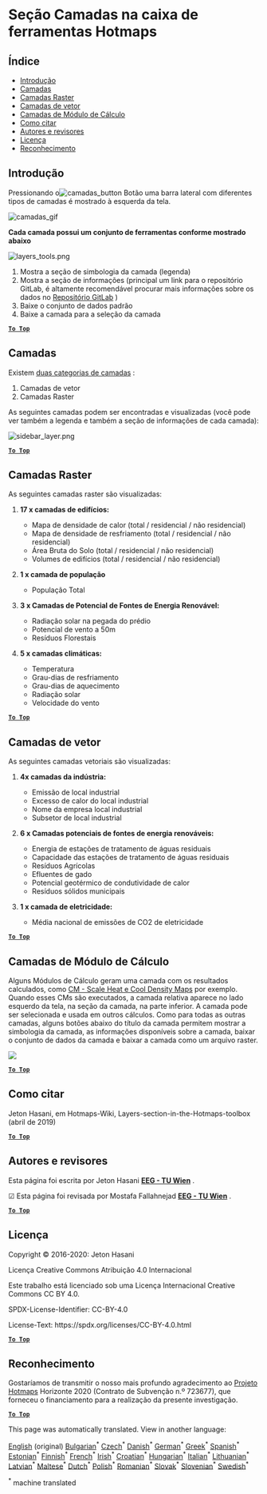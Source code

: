 <h1><a class="anchor" id="layers-section-in-the-hotmaps-toolbox" href="#layers-section-in-the-hotmaps-toolbox"><i class="fa fa-link"></i></a>Seção Camadas na caixa de ferramentas Hotmaps</h1><h2><a class="anchor" id="table-of-contents" href="#table-of-contents"><i class="fa fa-link"></i></a> Índice</h2><ul><li> <a href="#introduction">Introdução</a></li><li> <a href="#layers">Camadas</a></li><li> <a href="#raster-layers">Camadas Raster</a></li><li> <a href="#vector-layers">Camadas de vetor</a></li><li> <a href="#calculation-module-layers">Camadas de Módulo de Cálculo</a></li><li> <a href="#how-to-cite">Como citar</a></li><li> <a href="#authors-and-reviewers">Autores e revisores</a></li><li> <a href="#license">Licença</a></li><li> <a href="#acknowledgement">Reconhecimento</a></li></ul><h2><a class="anchor" id="introduction" href="#introduction"><i class="fa fa-link"></i></a> Introdução</h2><p> Pressionando o<img alt="camadas_button" src="../images/general_tool_functionalities_and_structure/layers_button.PNG"/> Botão uma barra lateral com diferentes tipos de camadas é mostrado à esquerda da tela.</p><p><img alt="camadas_gif" src="../images/general_tool_functionalities_and_structure/layers.gif"/></p><p> <strong>Cada camada possui um conjunto de ferramentas conforme mostrado abaixo</strong></p><p><img alt="layers_tools.png" src="../images/general_tool_functionalities_and_structure/layers_tools.png"/></p><ol><li> Mostra a seção de simbologia da camada (legenda)</li><li> Mostra a seção de informações (principal um link para o repositório GitLab, é altamente recomendável procurar mais informações sobre os dados no <a href="https://gitlab.com/hotmaps">Repositório GitLab</a> )</li><li> Baixe o conjunto de dados padrão</li><li> Baixe a camada para a seleção da camada</li></ol><p> <a href="#table-of-contents"><strong><code>To Top</code></strong></a></p><h2><a class="anchor" id="layers" href="#layers"><i class="fa fa-link"></i></a> Camadas</h2><p> Existem <a href="https://www.gislounge.com/geodatabases-explored-vector-and-raster-data">duas categorias de camadas</a> :</p><ol><li> Camadas de vetor</li><li> Camadas Raster</li></ol><p> As seguintes camadas podem ser encontradas e visualizadas (você pode ver também a legenda e também a seção de informações de cada camada):</p><p><img alt="sidebar_layer.png" src="../images/general_tool_functionalities_and_structure/all_layers.png"/></p><p> <a href="#table-of-contents"><strong><code>To Top</code></strong></a></p><h2><a class="anchor" id="raster-layers" href="#raster-layers"><i class="fa fa-link"></i></a> Camadas Raster</h2><p> As seguintes camadas raster são visualizadas:</p><ol><li><p> <strong>17 x camadas de edifícios:</strong></p><ul><li> Mapa de densidade de calor (total / residencial / não residencial)</li><li> Mapa de densidade de resfriamento (total / residencial / não residencial)</li><li> Área Bruta do Solo (total / residencial / não residencial)</li><li> Volumes de edifícios (total / residencial / não residencial)</li></ul></li><li><p> <strong>1 x camada de população</strong></p><ul><li> População Total</li></ul></li><li><p> <strong>3 x Camadas de Potencial de Fontes de Energia Renovável:</strong></p><ul><li> Radiação solar na pegada do prédio</li><li> Potencial de vento a 50m</li><li> Resíduos Florestais</li></ul></li><li><p> <strong>5 x camadas climáticas:</strong></p><ul><li> Temperatura</li><li> Grau-dias de resfriamento</li><li> Grau-dias de aquecimento</li><li> Radiação solar</li><li> Velocidade do vento</li></ul></li></ol><p> <a href="#table-of-contents"><strong><code>To Top</code></strong></a></p><h2><a class="anchor" id="vector-layers" href="#vector-layers"><i class="fa fa-link"></i></a> Camadas de vetor</h2><p> As seguintes camadas vetoriais são visualizadas:</p><ol><li><p> <strong>4x camadas da indústria:</strong></p><ul><li> Emissão de local industrial</li><li> Excesso de calor do local industrial</li><li> Nome da empresa local industrial</li><li> Subsetor de local industrial</li></ul></li><li><p> <strong>6 x Camadas potenciais de fontes de energia renováveis:</strong></p><ul><li> Energia de estações de tratamento de águas residuais</li><li> Capacidade das estações de tratamento de águas residuais</li><li> Resíduos Agrícolas</li><li> Efluentes de gado</li><li> Potencial geotérmico de condutividade de calor</li><li> Resíduos sólidos municipais</li></ul></li><li><p> <strong>1 x camada de eletricidade:</strong></p><ul><li> Média nacional de emissões de CO2 de eletricidade</li></ul></li></ol><p> <a href="#table-of-contents"><strong><code>To Top</code></strong></a></p><h2><a class="anchor" id="calculation-module-layers" href="#calculation-module-layers"><i class="fa fa-link"></i></a> Camadas de Módulo de Cálculo</h2><p> Alguns Módulos de Cálculo geram uma camada com os resultados calculados, como <a href="/en/CM-Scale-heat-and-cool-density-maps">CM - Scale Heat e Cool Density Maps</a> por exemplo. Quando esses CMs são executados, a camada relativa aparece no lado esquerdo da tela, na seção da camada, na parte inferior. A camada pode ser selecionada e usada em outros cálculos. Como para todas as outras camadas, alguns botões abaixo do título da camada permitem mostrar a simbologia da camada, as informações disponíveis sobre a camada, baixar o conjunto de dados da camada e baixar a camada como um arquivo raster.</p><img src="/en/Layers-section-in-the-Hotmaps-toolbox/CM-Layer.JPG"/><p> <a href="#table-of-contents"><strong><code>To Top</code></strong></a></p><h2><a class="anchor" id="how-to-cite" href="#how-to-cite"><i class="fa fa-link"></i></a> Como citar</h2><p> Jeton Hasani, em Hotmaps-Wiki, Layers-section-in-the-Hotmaps-toolbox (abril de 2019)</p><p> <a href="#table-of-contents"><strong><code>To Top</code></strong></a></p><h2><a class="anchor" id="authors-and-reviewers" href="#authors-and-reviewers"><i class="fa fa-link"></i></a> Autores e revisores</h2><p> Esta página foi escrita por Jeton Hasani <strong><a href="https://eeg.tuwien.ac.at/">EEG - TU Wien</a></strong> .</p><p> ☑ Esta página foi revisada por Mostafa Fallahnejad <strong><a href="https://eeg.tuwien.ac.at/">EEG - TU Wien</a></strong> .</p><p> <a href="#table-of-contents"><strong><code>To Top</code></strong></a></p><h2><a class="anchor" id="license" href="#license"><i class="fa fa-link"></i></a> Licença</h2><p> Copyright © 2016-2020: Jeton Hasani</p><p> Licença Creative Commons Atribuição 4.0 Internacional</p><p> Este trabalho está licenciado sob uma Licença Internacional Creative Commons CC BY 4.0.</p><p> SPDX-License-Identifier: CC-BY-4.0</p><p> License-Text: https://spdx.org/licenses/CC-BY-4.0.html</p><p> <a href="#table-of-contents"><strong><code>To Top</code></strong></a></p><h2><a class="anchor" id="acknowledgement" href="#acknowledgement"><i class="fa fa-link"></i></a> Reconhecimento</h2><p> Gostaríamos de transmitir o nosso mais profundo agradecimento ao <a href="https://www.hotmaps-project.eu">Projeto Hotmaps</a> Horizonte 2020 (Contrato de Subvenção n.º 723677), que forneceu o financiamento para a realização da presente investigação.</p><p> <a href="#table-of-contents"><strong><code>To Top</code></strong></a></p>
<!--- THIS IS A SUPER UNIQUE IDENTIFIER -->

This page was automatically translated. View in another language:

[English](../en/Layers-section-in-the-Hotmaps-toolbox) (original) [Bulgarian](../bg/Layers-section-in-the-Hotmaps-toolbox)<sup>\*</sup> [Czech](../cs/Layers-section-in-the-Hotmaps-toolbox)<sup>\*</sup> [Danish](../da/Layers-section-in-the-Hotmaps-toolbox)<sup>\*</sup> [German](../de/Layers-section-in-the-Hotmaps-toolbox)<sup>\*</sup> [Greek](../el/Layers-section-in-the-Hotmaps-toolbox)<sup>\*</sup> [Spanish](../es/Layers-section-in-the-Hotmaps-toolbox)<sup>\*</sup> [Estonian](../et/Layers-section-in-the-Hotmaps-toolbox)<sup>\*</sup> [Finnish](../fi/Layers-section-in-the-Hotmaps-toolbox)<sup>\*</sup> [French](../fr/Layers-section-in-the-Hotmaps-toolbox)<sup>\*</sup> [Irish](../ga/Layers-section-in-the-Hotmaps-toolbox)<sup>\*</sup> [Croatian](../hr/Layers-section-in-the-Hotmaps-toolbox)<sup>\*</sup> [Hungarian](../hu/Layers-section-in-the-Hotmaps-toolbox)<sup>\*</sup> [Italian](../it/Layers-section-in-the-Hotmaps-toolbox)<sup>\*</sup> [Lithuanian](../lt/Layers-section-in-the-Hotmaps-toolbox)<sup>\*</sup> [Latvian](../lv/Layers-section-in-the-Hotmaps-toolbox)<sup>\*</sup> [Maltese](../mt/Layers-section-in-the-Hotmaps-toolbox)<sup>\*</sup> [Dutch](../nl/Layers-section-in-the-Hotmaps-toolbox)<sup>\*</sup> [Polish](../pl/Layers-section-in-the-Hotmaps-toolbox)<sup>\*</sup>  [Romanian](../ro/Layers-section-in-the-Hotmaps-toolbox)<sup>\*</sup> [Slovak](../sk/Layers-section-in-the-Hotmaps-toolbox)<sup>\*</sup> [Slovenian](../sl/Layers-section-in-the-Hotmaps-toolbox)<sup>\*</sup> [Swedish](../sv/Layers-section-in-the-Hotmaps-toolbox)<sup>\*</sup> 

<sup>\*</sup> machine translated
